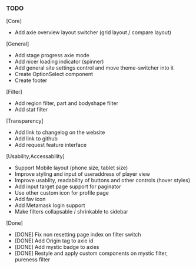 ### TODO

[Core]
- Add axie overview layout switcher (grid layout / compare layout)

[General]
- Add stage progress axie mode
- Add nicer loading indicator (spinner)
- Add general site settings control and move theme-switcher into it
- Create OptionSelect component
- Create footer 

[Filter]
- Add region filter, part and bodyshape filter
- Add stat filter

[Transparency]
- Add link to changelog on the website
- Add link to github
- Add request feature interface

[Usability,Accessability]
- Support Mobile layout (phone size, tablet size)
- Improve styling and input of useraddress of player view
- Improve usablity, readability of buttons and other controls (hover styles)
- Add input target page support for paginator
- Use other custom icon for profile page
- Add fav icon
- Add Metamask login support
- Make filters collapsable / shrinkable to sidebar

[Done]
- [DONE] Fix non resetting page index on filter switch
- [DONE] Add Origin tag to axie id
- [DONE] Add mystic badge to axies
- [DONE] Restyle and apply custom components on mystic filter, pureness filter